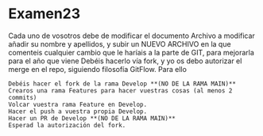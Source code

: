 # Examen23

Cada uno de vosotros debe de modificar el documento Archivo a modificar añadir su nombre y apellidos, y subir un NUEVO ARCHIVO en la que comenteis cualquier cambio que le haríais a la parte de GIT, para mejorarla para el año que viene
Debéis hacerlo vía fork, y yo os debo autorizar el merge en el repo, siguiendo filosofía GitFlow. Para ello

    Debéis hacer el fork de la rama Develop **(NO DE LA RAMA MAIN)**
    Crearos una rama Features para hacer vuestras cosas (al menos 2 commits)
    Volcar vuestra rama Feature en Develop.
    Hacer el push a vuestra propia Develop.
    Hacer un PR de Develop **(NO DE LA RAMA MAIN)**
    Esperad la autorización del fork.
